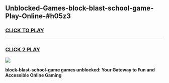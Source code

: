 
## Unblocked-Games-block-blast-school-game-Play-Online-#h05z3
<h3>
<a href="https://premium.freeplayer.one?title=block-blast-school-game&ref=27F">CLICK TO PLAY</a></h3>
<hr>

<h3>
<a href="https://premium.freeplayer.one?title=block-blast-school-game&ref=27F">CLICK 2 PLAY</a>
  
</h3>

<a href="https://premium.freeplayer.one?title=block-blast-school-game&ref=27F"><img src="https://clearcache.store/games.png"></a>


**block-blast-school-game games unblocked: Your Gateway to Fun and Accessible Online Gaming**
